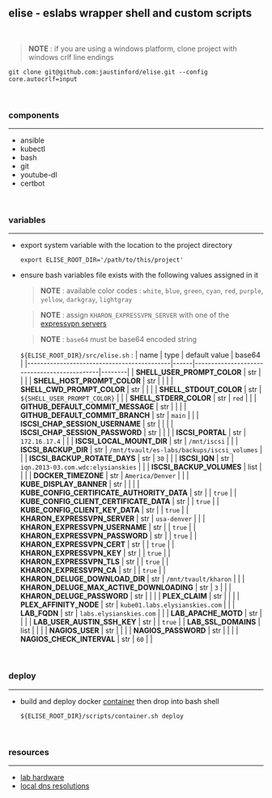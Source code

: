 ## elise - eslabs wrapper shell and custom scripts
<br />

> **NOTE** : if you are using a windows platform, clone project with windows crlf line endings
```
git clone git@github.com:jaustinford/elise.git --config core.autocrlf=input
```

<br />

### components
---

- ansible
- kubectl
- bash
- git
- youtube-dl
- certbot

<br />

### variables
---

- export system variable with the location to the project directory
    ```
    export ELISE_ROOT_DIR='/path/to/this/project'
    ```

- ensure bash variables file exists with the following values assigned in it
    > **NOTE** : available color codes : `white`, `blue`, `green`, `cyan`, `red`, `purple`, `yellow`, `darkgray`, `lightgray`

    > **NOTE** : assign `KHARON_EXPRESSVPN_SERVER` with one of the [expressvpn servers](https://github.com/jaustinford/elise/blob/main/files/expressvpn_servers.txt)

    > **NOTE** : `base64` must be base64 encoded string

    `${ELISE_ROOT_DIR}/src/elise.sh` :
    | name                                       | type | default value                               | base64 |
    |--------------------------------------------|------|---------------------------------------------|--------|
    | **SHELL_USER_PROMPT_COLOR**                | str  |                                             |        |
    | **SHELL_HOST_PROMPT_COLOR**                | str  |                                             |        |
    | **SHELL_CWD_PROMPT_COLOR**                 | str  |                                             |        |
    | **SHELL_STDOUT_COLOR**                     | str  | `${SHELL_USER_PROMPT_COLOR}`                |        |
    | **SHELL_STDERR_COLOR**                     | str  | `red`                                       |        |
    | **GITHUB_DEFAULT_COMMIT_MESSAGE**          | str  |                                             |        |
    | **GITHUB_DEFAULT_COMMIT_BRANCH**           | str  | `main`                                      |        |
    | **ISCSI_CHAP_SESSION_USERNAME**            | str  |                                             |        |
    | **ISCSI_CHAP_SESSION_PASSWORD**            | str  |                                             |        |
    | **ISCSI_PORTAL**                           | str  | `172.16.17.4`                               |        |
    | **ISCSI_LOCAL_MOUNT_DIR**                  | str  | `/mnt/iscsi`                                |        |
    | **ISCSI_BACKUP_DIR**                       | str  | `/mnt/tvault/es-labs/backups/iscsi_volumes` |        |
    | **ISCSI_BACKUP_ROTATE_DAYS**               | str  | `30`                                        |        |
    | **ISCSI_IQN**                              | str  | `iqn.2013-03.com.wdc:elysianskies`          |        |
    | **ISCSI_BACKUP_VOLUMES**                   | list |                                             |        |
    | **DOCKER_TIMEZONE**                        | str  | `America/Denver`                            |        |
    | **KUBE_DISPLAY_BANNER**                    | str  |                                             |        |
    | **KUBE_CONFIG_CERTIFICATE_AUTHORITY_DATA** | str  |                                             | `true` |
    | **KUBE_CONFIG_CLIENT_CERTIFICATE_DATA**    | str  |                                             | `true` |
    | **KUBE_CONFIG_CLIENT_KEY_DATA**            | str  |                                             | `true` |
    | **KHARON_EXPRESSVPN_SERVER**               | str  | `usa-denver`                                |        |
    | **KHARON_EXPRESSVPN_USERNAME**             | str  |                                             | `true` |
    | **KHARON_EXPRESSVPN_PASSWORD**             | str  |                                             | `true` |
    | **KHARON_EXPRESSVPN_CERT**                 | str  |                                             | `true` |
    | **KHARON_EXPRESSVPN_KEY**                  | str  |                                             | `true` |
    | **KHARON_EXPRESSVPN_TLS**                  | str  |                                             | `true` |
    | **KHARON_EXPRESSVPN_CA**                   | str  |                                             | `true` |
    | **KHARON_DELUGE_DOWNLOAD_DIR**             | str  | `/mnt/tvault/kharon`                        |        |
    | **KHARON_DELUGE_MAX_ACTIVE_DOWNLOADING**   | str  | `3`                                         |        |
    | **KHARON_DELUGE_PASSWORD**                 | str  |                                             |        |
    | **PLEX_CLAIM**                             | str  |                                             |        |
    | **PLEX_AFFINITY_NODE**                     | str  | `kube01.labs.elysianskies.com`              |        |
    | **LAB_FQDN**                               | str  | `labs.elysianskies.com`                     |        |
    | **LAB_APACHE_MOTD**                        | str  |                                             |        |
    | **LAB_USER_AUSTIN_SSH_KEY**                | str  |                                             | `true` |
    | **LAB_SSL_DOMAINS**                        | list |                                             |        |
    | **NAGIOS_USER**                            | str  |                                             |        |
    | **NAGIOS_PASSWORD**                        | str  |                                             |        |
    | **NAGIOS_CHECK_INTERVAL**                  | str  | `60`                                        |        |

<br />

### deploy
---

- build and deploy docker [container](https://github.com/jaustinford/elise/blob/main/scripts/container.sh) then drop into bash shell
    ```
    ${ELISE_ROOT_DIR}/scripts/container.sh deploy
    ```

<br />

### resources
---

- [lab hardware](https://github.com/jaustinford/elise/blob/main/files/docs/hardware.md)
- [local dns resolutions](https://github.com/jaustinford/elise/blob/main/files/pihole/custom.list)
